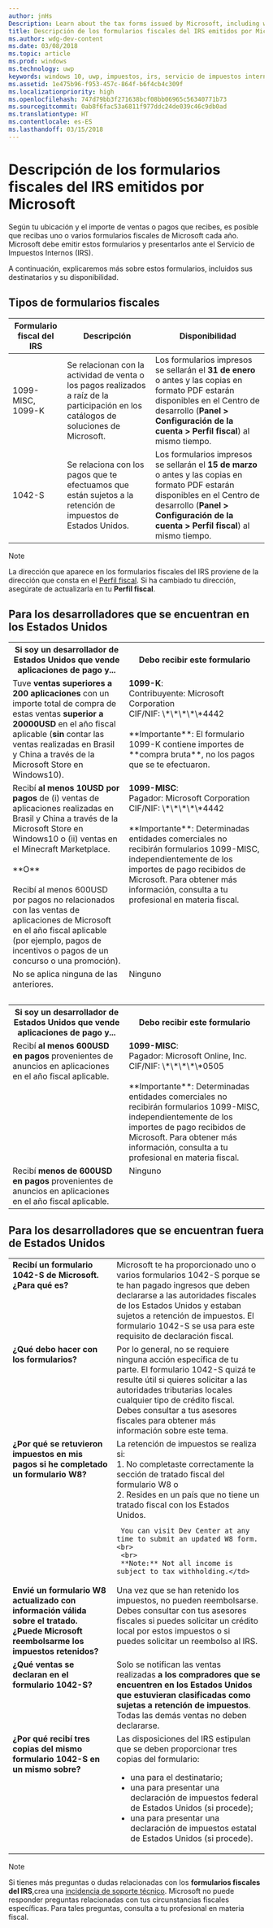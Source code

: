 ```yaml
---
author: jnHs
Description: Learn about the tax forms issued by Microsoft, including who will receive them and when they are made available.
title: Descripción de los formularios fiscales del IRS emitidos por Microsoft
ms.author: wdg-dev-content
ms.date: 03/08/2018
ms.topic: article
ms.prod: windows
ms.technology: uwp
keywords: windows 10, uwp, impuestos, irs, servicio de impuestos internos, impuesto, 1099
ms.assetid: 1e475b96-f953-457c-864f-b6f4cb4c309f
ms.localizationpriority: high
ms.openlocfilehash: 747d79bb3f271638bcf08bb06965c56340771b73
ms.sourcegitcommit: 0ab8f6fac53a6811f977ddc24de039c46c9db0ad
ms.translationtype: HT
ms.contentlocale: es-ES
ms.lasthandoff: 03/15/2018
---
```

# <a name="understand-irs-tax-forms-issued-by-microsoft"></a>Descripción de los formularios fiscales del IRS emitidos por Microsoft

Según tu ubicación y el importe de ventas o pagos que recibes, es posible que recibas uno o varios formularios fiscales de Microsoft cada año. Microsoft debe emitir estos formularios y presentarlos ante el Servicio de Impuestos Internos (IRS).

A continuación, explicaremos más sobre estos formularios, incluidos sus destinatarios y su disponibilidad.

## <a name="types-of-tax-forms"></a>Tipos de formularios fiscales

| Formulario fiscal del IRS | Descripción | Disponibilidad |
|--------------|-------------|--------------|
|1099-MISC, 1099-K | Se relacionan con la actividad de venta o los pagos realizados a raíz de la participación en los catálogos de soluciones de Microsoft. | Los formularios impresos se sellarán el **31 de enero** o antes y las copias en formato PDF estarán disponibles en el Centro de desarrollo (**Panel > Configuración de la cuenta > Perfil fiscal**) al mismo tiempo. |
|1042-S | Se relaciona con los pagos que te efectuamos que están sujetos a la retención de impuestos de Estados Unidos. | Los formularios impresos se sellarán el **15 de marzo** o antes y las copias en formato PDF estarán disponibles en el Centro de desarrollo (**Panel > Configuración de la cuenta > Perfil fiscal**) al mismo tiempo. |

> [!NOTE]
> La dirección que aparece en los formularios fiscales del IRS proviene de la dirección que consta en el [Perfil fiscal](setting-up-your-payout-account-and-tax-forms.md#tax-forms). Si ha cambiado tu dirección, asegúrate de actualizarla en tu **Perfil fiscal**.

## <a name="for-developers-located-in-the-united-states"></a>Para los desarrolladores que se encuentran en los Estados Unidos

<table>
  <tr>
     <th>Si soy un desarrollador de Estados Unidos que vende aplicaciones de pago y... </th>
     <th> Debo recibir este formulario</th>
  </tr>
  <tr> 
     <td valign="top">Tuve <b>ventas superiores a 200 aplicaciones</b> con un importe total de compra de estas ventas <b>superior a 20000USD</b> en el año fiscal aplicable (<b>sin</b> contar las ventas realizadas en Brasil y China a través de la Microsoft Store en Windows10).</td>
    <td valign="top"><b>1099-K</b>:<br>
Contribuyente: Microsoft Corporation<br>
CIF/NIF: \*\*\*\*\*4442<br>
<br>
**Importante**: El formulario 1099-K contiene importes de **compra bruta**, no los pagos que se te efectuaron.</td>
  </tr>
  <tr> 
     <td valign="top">Recibí <b>al menos 10USD por pagos</b> de (i) ventas de aplicaciones realizadas en Brasil y China a través de la Microsoft Store en Windows10 o (ii) ventas en el Minecraft Marketplace.<br>
<br>
**O**<br>
<br>
Recibí al menos 600USD por pagos no relacionados con las ventas de aplicaciones de Microsoft en el año fiscal aplicable (por ejemplo, pagos de incentivos o pagos de un concurso o una promoción).</td>
    <td valign="top"><b>1099-MISC</b>:<br>
Pagador: Microsoft Corporation<br>
CIF/NIF: \*\*\*\*\*4442<br>
<br>
**Importante**: Determinadas entidades comerciales no recibirán formularios 1099-MISC, independientemente de los importes de pago recibidos de Microsoft.  Para obtener más información, consulta a tu profesional en materia fiscal.</td>
  </tr>
  <tr>
    <td valign="top">No se aplica ninguna de las anteriores.</td>
    <td valign="top">Ninguno</td>
  </tr>
  <tr>
    <td valign="top">&nbsp;</td>
    <td valign="top">&nbsp;</td>
  </tr>
  <tr>
     <th>Si soy un desarrollador de Estados Unidos que vende aplicaciones de pago y... </th>
     <th> Debo recibir este formulario</th>
  </tr>
  <tr> 
     <td valign="top">Recibí <b>al menos 600USD en pagos</b> provenientes de anuncios en aplicaciones en el año fiscal aplicable.</td>
    <td valign="top"><b>1099-MISC</b>:<br>
Pagador: Microsoft Online, Inc.<br>
CIF/NIF: \*\*\*\*\*0505<br>
<br>
**Importante**: Determinadas entidades comerciales no recibirán formularios 1099-MISC, independientemente de los importes de pago recibidos de Microsoft.  Para obtener más información, consulta a tu profesional en materia fiscal.  </td>
  </tr>
  <tr> 
     <td valign="top">Recibí <b>menos de 600USD en pagos</b> provenientes de anuncios en aplicaciones en el año fiscal aplicable.</td>
     <td valign="top">Ninguno</td>
  </tr>
</table>


## <a name="for-developers-located-outside-of-the-united-states"></a>Para los desarrolladores que se encuentran fuera de Estados Unidos

<table>
  <tr>
    <td valign="top"><b>Recibí un formulario 1042-S de Microsoft. ¿Para qué es?</b></td>
    <td valign="top">Microsoft te ha proporcionado uno o varios formularios 1042-S porque se te han pagado ingresos que deben declararse a las autoridades fiscales de los Estados Unidos y estaban sujetos a retención de impuestos.  El formulario 1042-S se usa para este requisito de declaración fiscal.</td>
  </tr>
  <tr>
    <td valign="top"><b>¿Qué debo hacer con los formularios?</b></td>
    <td valign="top">Por lo general, no se requiere ninguna acción específica de tu parte. El formulario 1042-S quizá te resulte útil si quieres solicitar a las autoridades tributarias locales cualquier tipo de crédito fiscal.  Debes consultar a tus asesores fiscales para obtener más información sobre este tema.</td>
  </tr>
  <tr>
    <td valign="top"><b>¿Por qué se retuvieron impuestos en mis pagos si he completado un formulario W8?</b></td>
    <td valign="top">La retención de impuestos se realiza si:<br>
     1. No completaste correctamente la sección de tratado fiscal del formulario W8 o<br>
     2. Resides en un país que no tiene un tratado fiscal con los Estados Unidos.

     You can visit Dev Center at any time to submit an updated W8 form.<br>
     <br>
     **Note:** Not all income is subject to tax withholding.</td>
  </tr>
  <tr>
    <td valign="top"><b>Envié un formulario W8 actualizado con información válida sobre el tratado. ¿Puede Microsoft reembolsarme los impuestos retenidos?</b></td>
    <td valign="top">Una vez que se han retenido los impuestos, no pueden reembolsarse. Debes consultar con tus asesores fiscales si puedes solicitar un crédito local por estos impuestos o si puedes solicitar un reembolso al IRS.</td>
  </tr>
  <tr>
    <td valign="top"><b>¿Qué ventas se declaran en el formulario 1042-S?</b></td>
    <td valign="top">Solo se notifican las ventas realizadas <b>a los compradores que se encuentren en los Estados Unidos que estuvieran clasificadas como sujetas a retención de impuestos</b>.  Todas las demás ventas no deben declararse.</td>
  </tr>
  <tr>
    <td valign="top"><b>¿Por qué recibí tres copias del mismo formulario 1042-S en un mismo sobre?</b></td>
    <td valign="top">Las disposiciones del IRS estipulan que se deben proporcionar tres copias del formulario:
<ul>
<li>una para el destinatario;</li>
<li>una para presentar una declaración de impuestos federal de Estados Unidos (si procede);</li>
<li>una para presentar una declaración de impuestos estatal de Estados Unidos (si procede).</li>
</ul></td>
  </tr>
</table>


> [!NOTE]
> Si tienes más preguntas o dudas relacionadas con los **formularios fiscales del IRS**,crea una [incidencia de soporte técnico](http://aka.ms/storesupport). Microsoft no puede responder preguntas relacionadas con tus circunstancias fiscales específicas. Para tales preguntas, consulta a tu profesional en materia fiscal.
